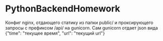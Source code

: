 # PythonBackendHomework
Конфиг nginx, отдающего статику из папки public/ и проксирующего запросы
с префиксом /api/ на gunicorn. Сам gunicorn отдает json вида
{"time": "текущее время", "url": "текущий url"} 